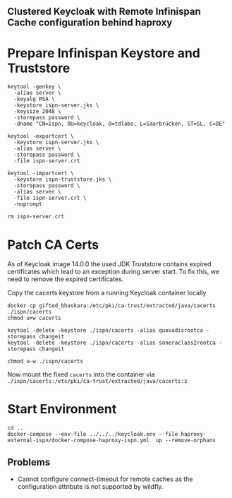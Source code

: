 Clustered Keycloak with Remote Infinispan Cache configuration behind haproxy
---

# Prepare Infinispan Keystore and Truststore

```
keytool -genkey \
  -alias server \
  -keyalg RSA \
  -keystore ispn-server.jks \
  -keysize 2048 \
  -storepass password \
  -dname "CN=ispn, OU=keycloak, O=tdlabs, L=Saarbrücken, ST=SL, C=DE"

keytool -exportcert \
  -keystore ispn-server.jks \
  -alias server \
  -storepass password \
  -file ispn-server.crt

keytool -importcert \
  -keystore ispn-truststore.jks \
  -storepass password \
  -alias server \
  -file ispn-server.crt \
  -noprompt

rm ispn-server.crt
```

# Patch CA Certs

As of Keycloak image 14.0.0 the used JDK Truststore contains expired certificates which lead to an 
exception during server start. To fix this, we need to remove the expired certificates.

Copy the cacerts keystore from a running Keycloak container locally
```
docker cp gifted_bhaskara:/etc/pki/ca-trust/extracted/java/cacerts ./ispn/cacerts
chmod u+w cacerts
```

```
keytool -delete -keystore ./ispn/cacerts -alias quovadisrootca -storepass changeit
keytool -delete -keystore ./ispn/cacerts -alias soneraclass2rootca -storepass changeit

chmod u-w ./ispn/cacerts
```

Now mount the fixed `cacerts` into the container via `./ispn/cacerts:/etc/pki/ca-trust/extracted/java/cacerts:z`


# Start Environment

```
cd ..
docker-compose --env-file ../../../keycloak.env --file haproxy-external-ispn/docker-compose-haproxy-ispn.yml  up --remove-orphans
```

## Problems

- Cannot configure connect-timeout for remote caches as the configuration attribute is not supported by wildfly.